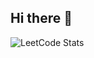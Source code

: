 ## Hi there 👋

![LeetCode Stats](https://leetcode.card.workers.dev/imred42?theme=default&font=baloo&extension=null)
